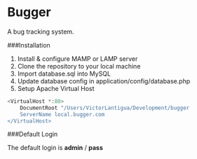 Bugger
==========
A bug tracking system.

###Installation

1. Install & configure MAMP or LAMP server
2. Clone the repository to your local machine
3. Import database.sql into MySQL
4. Update database config in application/config/database.php
5. Setup Apache Virtual Host

```php
<VirtualHost *:80>
    DocumentRoot "/Users/VictorLantigua/Development/bugger
    ServerName local.bugger.com
</VirtualHost>
```
###Default Login

The default login is **admin** / **pass**
